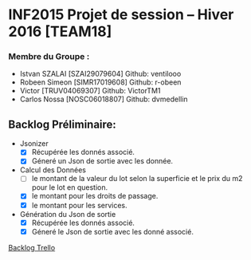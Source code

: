 INF2015 Projet de session – Hiver 2016 [TEAM18]
============================================

### Membre du Groupe :
*  Istvan SZALAI [SZAI29079604] Github: ventilooo
*  Robeen Simeon [SIMR17019608] Github: r-obeen
*  Victor        [TRUV04069307] Github: VictorTM1 
*  Carlos Nossa  [NOSC06018807] Github: dvmedellin

Backlog Préliminaire:
---------------------

* Jsonizer
	* [x] Récupérée les donnés associé.
	* [x] Géneré un Json de sortie avec les donnée.
* Calcul des Données
	* [ ] le montant de la valeur du lot selon la superficie et le prix du m2 pour le lot en question.
	* [x] le montant pour les droits de passage.
	* [x] le montant pour les services.
* Génération du Json de sortie
	* [x] Récupérée les donnés associé.
	* [x] Géneré le Json de sortie avec les donné associé.
    
[Backlog Trello](https://trello.com/b/uZq6ddwg)

